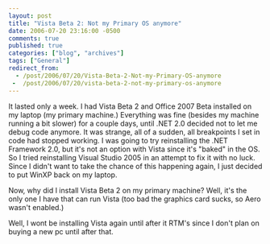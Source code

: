 ```yaml
---
layout: post
title: "Vista Beta 2: Not my Primary OS anymore"
date: 2006-07-20 23:16:00 -0500
comments: true
published: true
categories: ["blog", "archives"]
tags: ["General"]
redirect_from: 
  - /post/2006/07/20/Vista-Beta-2-Not-my-Primary-OS-anymore
 -  /post/2006/07/20/vista-beta-2-not-my-primary-os-anymore
---
```

<!-- more -->
<p>It lasted only a week. I had Vista Beta 2 and Office 2007 Beta installed on my laptop (my primary machine.) Everything was fine (besides my machine running a bit slower) for a couple days, until .NET 2.0 decided not to let me debug code anymore. It was strange, all of a sudden, all breakpoints I set in code had&nbsp;stopped working. I was going to try reinstalling the .NET Framework 2.0, but it's not an option with Vista since it's "baked" in the OS. So I tried reinstalling Visual Studio 2005 in an attempt to fix it with no luck. Since I didn't want to take the chance of this happening again, I just decided to put WinXP back on my laptop.</p>
<p>Now, why did I install Vista Beta 2 on my primary machine? Well, it's the only one I have that can run Vista (too bad the graphics card sucks, so Aero wasn't enabled.)</p>
<p>Well, I wont be installing Vista again until after it RTM's since I don't plan on buying a new pc until after that.</p>
